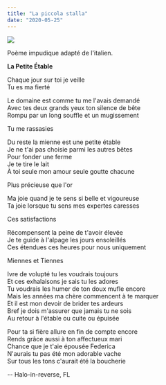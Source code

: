 ```yaml
---
title: "La piccola stalla"
date: "2020-05-25"
---
```


![](https://blog.atlant.is/wp-content/uploads/2020/05/red-triskel.png)

Poème impudique adapté de l'italien.

**La Petite Étable**

Chaque jour sur toi je veille  
Tu es ma fierté  
  
Le domaine est comme tu me l'avais demandé  
Avec tes deux grands yeux ton silence de bête  
Rompu par un long souffle et un mugissement  
  
Tu me rassasies  
  
Du reste la mienne est une petite étable  
Je ne t'ai pas choisie parmi les autres bêtes  
Pour fonder une ferme  
Je te tire le lait  
À toi seule mon amour seule goutte chacune  
  
Plus précieuse que l'or  
  
Ma joie quand je te sens si belle et vigoureuse  
Ta joie lorsque tu sens mes expertes caresses  
  
Ces satisfactions  
  
Récompensent la peine de t'avoir élevée  
Je te guide à l'alpage les jours ensoleillés  
Ces étendues ces heures pour nous uniquement  
  
Miennes et Tiennes  
  
Ivre de volupté tu les voudrais toujours  
Et ces exhalaisons je sais tu les adores  
Tu voudrais les humer de ton doux mufle encore  
Mais les années ma chère commencent à te marquer  
Et il est mon devoir de brider tes ardeurs  
Bref je dois m'assurer que jamais tu ne sois  
Au retour à l'étable ou cuite ou épuisée  
  
Pour ta si fière allure en fin de compte encore  
Rends grâce aussi à ton affectueux mari  
Chance que je t'aie épousée Federica  
N'aurais tu pas été mon adorable vache  
Sur tous les tons c'aurait été la boucherie

\-- Halo-in-reverse, FL
